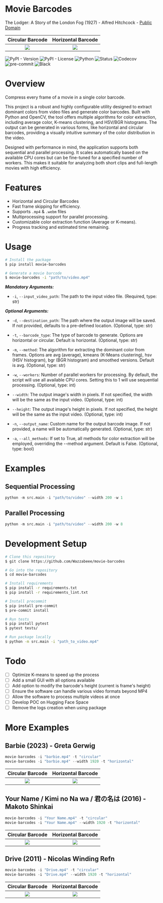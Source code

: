 # Movie Barcodes
The Lodger: A Story of the London Fog (1927) - Alfred Hitchcock - [Public Domain](https://archive.org/details/TheLodgerAStoryOfTheLondonFog_579)

Circular Barcode           |  Horizontal Barcode
:-------------------------:|:-------------------------:
![](https://raw.githubusercontent.com/Wazzabeee/movie_color_barcode/main/examples/thelodgerastoryofthelondonfog_circular.png)  |  ![](https://raw.githubusercontent.com/Wazzabeee/movie_color_barcode/main/examples/thelodgerastoryofthelondonfog_horizontal.png)

![PyPI - Version](https://img.shields.io/pypi/v/movie-barcodes)
![PyPI - License](https://img.shields.io/pypi/l/movie-barcodes)
![Python](https://img.shields.io/badge/python-3.11-blue)
![Status](https://img.shields.io/pypi/status/movie-barcodes.svg)
![Codecov](https://codecov.io/gh/Wazzabeee/movie-barcodes/branch/main/graph/badge.svg)
![pre-commit](https://img.shields.io/badge/pre--commit-enabled-brightgreen?logo=pre-commit&logoColor=white)
![Black](https://img.shields.io/badge/code%20style-black-000000.svg)

# Overview

Compress every frame of a movie in a single color barcode.

This project is a robust and highly configurable utility designed to extract dominant colors from video files and generate color barcodes. Built with Python and OpenCV, the tool offers multiple algorithms for color extraction, including average color, K-means clustering, and HSV/BGR histograms. The output can be generated in various forms, like horizontal and circular barcodes, providing a visually intuitive summary of the color distribution in the video.

Designed with performance in mind, the application supports both sequential and parallel processing. It scales automatically based on the available CPU cores but can be fine-tuned for a specified number of workers. This makes it suitable for analyzing both short clips and full-length movies with high efficiency.

# Features
- Horizontal and Circular Barcodes
- Fast frame skipping for efficiency.
- Supports `.mp4` & `.webm` files
- Multiprocessing support for parallel processing.
- Customizable color extraction function (Average or K-means).
- Progress tracking and estimated time remaining.

# Usage
```bash
# Install the package
$ pip install movie-barcodes

# Generate a movie barcode
$ movie-barcodes -i "path/to/video.mp4"
```

***Mandatory Arguments:***
- `-i`, `--input_video_path`: The path to the input video file. (Required, type: str)

***Optional Arguments:***
- `-d`, `--destination_path`: The path where the output image will be saved. If not provided, defaults to a pre-defined location. (Optional, type: str)

- `-t`, `--barcode_type`: The type of barcode to generate. Options are horizontal or circular. Default is horizontal. (Optional, type: str)

- `-m`, `--method`: The algorithm for extracting the dominant color from frames. Options are avg (average), kmeans (K-Means clustering), hsv (HSV histogram), bgr (BGR histogram) and smoothed versions. Default is avg. (Optional, type: str)

- `-w`, `--workers`: Number of parallel workers for processing. By default, the script will use all available CPU cores. Setting this to 1 will use sequential processing. (Optional, type: int)

- `--width`: The output image's width in pixels. If not specified, the width will be the same as the input video. (Optional, type: int)

- `--height`: The output image's height in pixels. If not specified, the height will be the same as the input video. (Optional, type: int)

- `-n`, `--output_name`: Custom name for the output barcode image. If not provided, a name will be automatically generated. (Optional, type: str)

- `-a`, `--all_methods`: If set to True, all methods for color extraction will be employed, overriding the --method argument. Default is False. (Optional, type: bool)

# Examples
## Sequential Processing
```python
python -m src.main -i "path/to/video" --width 200 -w 1
```
## Parallel Processing
```python
python -m src.main -i "path/to/video" --width 200 -w 8
```

# Development Setup
```bash
# Clone this repository
$ git clone https://github.com/Wazzabeee/movie-barcodes

# Go into the repository
$ cd movie-barcodes

# Install requirements
$ pip install -r requirements.txt
$ pip install -r requirements_lint.txt

# Install precommit
$ pip install pre-commit
$ pre-commit install

# Run tests
$ pip install pytest
$ pytest tests/

# Run package locally
$ python -m src.main -i "path_to_video.mp4"
```

# Todo

- [ ] Optimize K-means to speed up the process
- [ ] Add a small GUI with all options available
- [ ] Add option to modify the barcode's height (current is frame's height)
- [ ] Ensure the software can handle various video formats beyond MP4
- [ ] Allow the software to process multiple videos at once
- [ ] Develop POC on Hugging Face Space
- [ ] Remove the logs creation when using package

# More Examples
## Barbie (2023) - Greta Gerwig
```python
movie-barcodes -i "barbie.mp4" -t "circular"
movie-barcodes -i "barbie.mp4" --width 1920 -t "horizontal"
```
Circular Barcode           |  Horizontal Barcode
:-------------------------:|:-------------------------:
![](https://raw.githubusercontent.com/Wazzabeee/movie_color_barcode/main/examples/barbie_smoothed_circular.png)  |  ![](https://raw.githubusercontent.com/Wazzabeee/movie_color_barcode/main/examples/barbie_smoothed_horizontal.png)
## Your Name / Kimi no Na wa / 君の名は (2016) - Makoto Shinkai
```python
movie-barcodes -i "Your Name.mp4" -t "circular"
movie-barcodes -i "Your Name.mp4" --width 1920 -t "horizontal"
```
Circular Barcode           |  Horizontal Barcode
:-------------------------:|:-------------------------:
![](https://raw.githubusercontent.com/Wazzabeee/movie_color_barcode/main/examples/your_name_avg_circular.png)  |  ![](https://raw.githubusercontent.com/Wazzabeee/movie_color_barcode/main/examples/your_name_avg_horizontal.png)
## Drive (2011) - Nicolas Winding Refn
```python
movie-barcodes -i "Drive.mp4" -t "circular"
movie-barcodes -i "Drive.mp4" --width 1920 -t "horizontal"
```
Circular Barcode           |  Horizontal Barcode
:-------------------------:|:-------------------------:
![](https://raw.githubusercontent.com/Wazzabeee/movie_color_barcode/main/examples/drive_avg_circular.png)  |  ![](https://raw.githubusercontent.com/Wazzabeee/movie_color_barcode/main/examples/drive_avg_horizontal.png)


